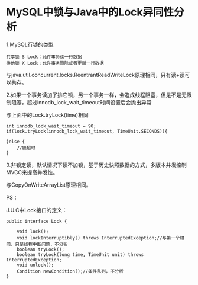 # MySQL中锁与Java中的Lock异同性分析

1.MySQL行锁的类型
	
	共享锁 S Lock：允许事务读一行数据
	排他锁 X Lock：允许事务删除或者更新一行数据
	
与java.util.concurrent.locks.ReentrantReadWriteLock原理相同，只有读+读可以共存。

2.如果一个事务读加了排它锁，另一个事务一样，会造成线程阻塞，但是不是无限制阻塞，超过innodb_lock_wait_timeout时间设置后会抛出异常

与上面中的Lock.tryLock(time)相同
	
	int innodb_lock_wait_timeout = 90;
	if(lock.tryLock(innodb_lock_wait_timeout, TimeUnit.SECONDS)){
		
	}else {
		//锁超时
	}
	
3.非锁定读，默认情况下读不加锁，基于历史快照数据的方式，多版本并发控制MVCC来提高并发性。

与CopyOnWriteArrayList原理相同。



PS：

J.U.C中Lock接口的定义：
	
	public interface Lock {
		
	    void lock();
	    void lockInterruptibly() throws InterruptedException;//与第一个相同，只是线程中断问题，不分析
	    boolean tryLock();
	    boolean tryLock(long time, TimeUnit unit) throws InterruptedException;
	    void unlock();
	    Condition newCondition();//条件队列，不分析
	}
